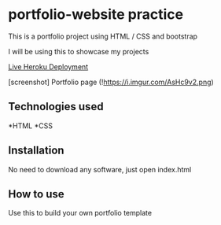 # portfolio-website practice

This is a portfolio project using HTML / CSS and bootstrap

I will be using this to showcase my projects

[Live Heroku Deployment](https://portfolio-estabrok.herokuapp.com/) 

[screenshot] Portfolio page (!https://i.imgur.com/AsHc9v2.png)

## Technologies used

*HTML
*CSS

## Installation 

No need to download any software, just open index.html

## How to use

Use this to build your own portfolio template

